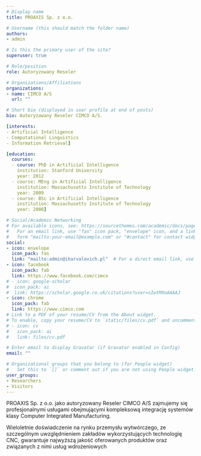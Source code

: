 ```yaml
---
# Display name
title: PROAXIS Sp. z o.o.

# Username (this should match the folder name)
authors:
- admin

# Is this the primary user of the site?
superuser: true

# Role/position
role: Autoryzowany Reseler

# Organizations/Affiliations
organizations:
- name: CIMCO A/S
  url: ""

# Short bio (displayed in user profile at end of posts)
bio: Autoryzowany Reseler CIMCO A/S.

[interests:
- Artificial Intelligence
- Computational Linguistics
- Information Retrieval]

[education:
  courses:
  - course: PhD in Artificial Intelligence
    institution: Stanford University
    year: 2012
  - course: MEng in Artificial Intelligence
    institution: Massachusetts Institute of Technology
    year: 2009
  - course: BSc in Artificial Intelligence
    institution: Massachusetts Institute of Technology
    year: 2008]

# Social/Academic Networking
# For available icons, see: https://sourcethemes.com/academic/docs/page-builder/#icons
#   For an email link, use "fas" icon pack, "envelope" icon, and a link in the
#   form "mailto:your-email@example.com" or "#contact" for contact widget.
social:
- icon: envelope
  icon_pack: fas
  link: "mailto:admin@iharvalovich.pl"  # For a direct email link, use "mailto:test@example.org".
- icon: facebook
  icon_pack: fab
  link: https://www.facebook.com/cimco
# - icon: google-scholar
#  icon_pack: ai
#  link: https://scholar.google.co.uk/citations?user=sIwtMXoAAAAJ
- icon: chrome
  icon_pack: fab
  link: https://www.cimco.com
# Link to a PDF of your resume/CV from the About widget.
# To enable, copy your resume/CV to `static/files/cv.pdf` and uncomment the lines below.
# - icon: cv
#   icon_pack: ai
#   link: files/cv.pdf

# Enter email to display Gravatar (if Gravatar enabled in Config)
email: ""

# Organizational groups that you belong to (for People widget)
#   Set this to `[]` or comment out if you are not using People widget.
user_groups:
- Researchers
- Visitors
---
```


PROAXIS Sp. z o.o. jako autoryzowany Reseler CIMCO A/S zajmujemy się profesjonalnymi usługami obejmującymi kompleksową integrację systemów klasy Computer Integrated Manufacturing.

Wieloletnie doświadczenie na rynku przemysłu wytwórczego, ze szczególnym uwzględnieniem zakładów wykorzystujących technologię CNC, gwarantuje najwyższą jakość oferowanych produktów oraz związanych z nimi usług wdrożeniowych
